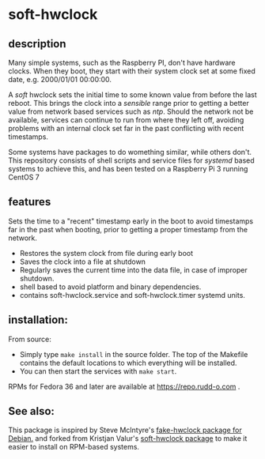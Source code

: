 # soft-hwclock

## description

Many simple systems, such as the Raspberry PI, don't have hardware clocks.
When they boot, they start with their system clock set at some fixed date, e.g. 2000/01/01 00:00:00.

A _soft_ hwclock sets the initial time to some known value from before the last reboot.  This brings
the clock into a _sensible_ range prior to getting a better value from network based services
such as _ntp_.  Should the network not be available, services can continue to run from where they
left off, avoiding problems with an internal clock set far in the past conflicting with recent
timestamps.

Some systems have packages to do womething similar, while others don't.  This repository consists of
shell scripts and service files for _systemd_ based systems to achieve this, and has been
tested on a Raspberry Pi 3 running CentOS 7

## features

Sets the time to a "recent" timestamp early in the boot to avoid timestamps
far in the past when booting, prior to getting a proper timestamp from the network.

- Restores the system clock from file during early boot
- Saves the clock into a file at shutdown
- Regularly saves the current time into the data file, in case of improper shutdown.
- shell based to avoid platform and binary dependencies.
- contains soft-hwclock.service and soft-hwclock.timer systemd units.

## installation:

From source:

* Simply type `make install` in the source folder.  The top of the Makefile
contains the default locations to which everything will be installed.
* You can then start the services with `make start`.

RPMs for Fedora 36 and later are available at https://repo.rudd-o.com .

## See also:
This package is inspired by Steve McIntyre's [fake-hwclock package for Debian.][fake-hwclock]
and forked from Kristjan Valur's [soft-hwclock package][soft-hwclock]
to make it easier to install on RPM-based systems.

[fake-hwclock]: https://tracker.debian.org/pkg/fake-hwclock
[soft-hwclock]: https://github.com/kristjanvalur/soft-hwclock
